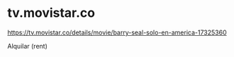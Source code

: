 # tv.movistar.co

https://tv.movistar.co/details/movie/barry-seal-solo-en-america-17325360

Alquilar (rent)
